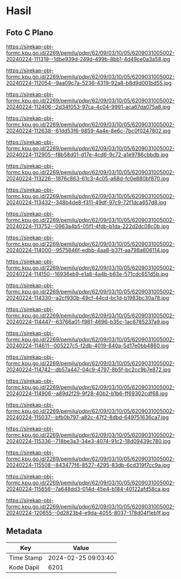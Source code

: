 # Hasil

## Foto C Plano

https://sirekap-obj-formc.kpu.go.id/2269/pemilu/pdpr/62/09/03/10/05/6209031005002-20240224-111319--1dbe939d-249d-499b-8bb1-4d49ce0a3a58.jpg

https://sirekap-obj-formc.kpu.go.id/2269/pemilu/pdpr/62/09/03/10/05/6209031005002-20240224-112054--9aa09c7a-5236-4319-92a8-b8d9d001bd55.jpg

https://sirekap-obj-formc.kpu.go.id/2269/pemilu/pdpr/62/09/03/10/05/6209031005002-20240224-112406--2d34f053-97ca-4c04-9991-aca67da075a8.jpg

https://sirekap-obj-formc.kpu.go.id/2269/pemilu/pdpr/62/09/03/10/05/6209031005002-20240224-112638--61dd53f6-9859-4a4e-8e6c-7bc0f0247802.jpg

https://sirekap-obj-formc.kpu.go.id/2269/pemilu/pdpr/62/09/03/10/05/6209031005002-20240224-112905--f8b58d01-d17e-4cd6-9c72-a1e9786cbbdb.jpg

https://sirekap-obj-formc.kpu.go.id/2269/pemilu/pdpr/62/09/03/10/05/6209031005002-20240224-113226--1876c863-61c3-4c05-a68d-fc0e880bf870.jpg

https://sirekap-obj-formc.kpu.go.id/2269/pemilu/pdpr/62/09/03/10/05/6209031005002-20240224-113432--348b4de8-f311-49df-97c9-72f1dca657d8.jpg

https://sirekap-obj-formc.kpu.go.id/2269/pemilu/pdpr/62/09/03/10/05/6209031005002-20240224-113752--0963a4b5-05f1-4fdb-b1da-222d2dc08c0b.jpg

https://sirekap-obj-formc.kpu.go.id/2269/pemilu/pdpr/62/09/03/10/05/6209031005002-20240224-114000--9575846f-edbb-4aa8-b37f-aa798a606114.jpg

https://sirekap-obj-formc.kpu.go.id/2269/pemilu/pdpr/62/09/03/10/05/6209031005002-20240224-114150--16936eb9-e1a8-4a4b-b63e-571cdc651d5b.jpg

https://sirekap-obj-formc.kpu.go.id/2269/pemilu/pdpr/62/09/03/10/05/6209031005002-20240224-114330--a2cf930b-49cf-44cd-bc1d-b1983bc30a78.jpg

https://sirekap-obj-formc.kpu.go.id/2269/pemilu/pdpr/62/09/03/10/05/6209031005002-20240224-114447--63766a01-f981-4696-b35c-1ac6785237a9.jpg

https://sirekap-obj-formc.kpu.go.id/2269/pemilu/pdpr/62/09/03/10/05/6209031005002-20240224-114611--005227c5-f2db-4019-840a-5d17e0bb4860.jpg

https://sirekap-obj-formc.kpu.go.id/2269/pemilu/pdpr/62/09/03/10/05/6209031005002-20240224-114742--db57a447-04c9-4797-8b5f-bc2cc9b7e872.jpg

https://sirekap-obj-formc.kpu.go.id/2269/pemilu/pdpr/62/09/03/10/05/6209031005002-20240224-114906--a89d2f29-9f28-40b2-b1b6-ff69302cdf68.jpg

https://sirekap-obj-formc.kpu.go.id/2269/pemilu/pdpr/62/09/03/10/05/6209031005002-20240224-115037--bfb0b797-a82c-47f2-8dbd-649751636ca7.jpg

https://sirekap-obj-formc.kpu.go.id/2269/pemilu/pdpr/62/09/03/10/05/6209031005002-20240224-115336--718be3a3-34e3-4074-91c2-18d09439c780.jpg

https://sirekap-obj-formc.kpu.go.id/2269/pemilu/pdpr/62/09/03/10/05/6209031005002-20240224-115508--843477f6-8527-4295-83db-6cd319f7cc9a.jpg

https://sirekap-obj-formc.kpu.go.id/2269/pemilu/pdpr/62/09/03/10/05/6209031005002-20240224-115656--7a648dd3-014d-45e4-b184-40122afd58ca.jpg

https://sirekap-obj-formc.kpu.go.id/2269/pemilu/pdpr/62/09/03/10/05/6209031005002-20240224-120655--0d2823b4-e9da-4055-8037-178d04f1eb1f.jpg


## Metadata

| Key        | Value               |
| ---------- | ------------------- |
| Time Stamp | 2024-02-25 09:03:40 |
| Kode Dapil | 6201                |



